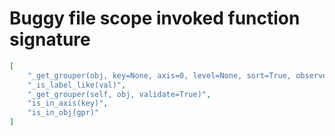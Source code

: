 # Buggy file scope invoked function signature

```json
[
    "_get_grouper(obj, key=None, axis=0, level=None, sort=True, observed=False, mutated=False, validate=True)",
    "_is_label_like(val)",
    "_get_grouper(self, obj, validate=True)",
    "is_in_axis(key)",
    "is_in_obj(gpr)"
]
```
